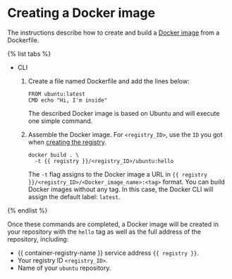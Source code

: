 # Creating a Docker image

The instructions describe how to create and build a [Docker image](../../concepts/docker-image.md) from a Dockerfile.

{% list tabs %}

- CLI

   1. Create a file named Dockerfile and add the lines below:

      ```
      FROM ubuntu:latest
      CMD echo "Hi, I'm inside"
      ```

      The described Docker image is based on Ubuntu and will execute one simple command.

   1. Assemble the Docker image. For `<registry_ID>`, use the `ID` you got when [creating the registry](../registry/registry-create.md).

      ```
      docker build . \
        -t {{ registry }}/<registry_ID>/ubuntu:hello
      ```

      The `-t` flag assigns to the Docker image a URL in `{{ registry }}/<registry_ID>/<Docker_image_name>:<tag>` format. You can build Docker images without any tag. In this case, the Docker CLI will assign the default label: `latest`.

{% endlist %}

Once these commands are completed, a Docker image will be created in your repository with the `hello` tag as well as the full address of the repository, including:
* {{ container-registry-name }} service address `{{ registry }}`.
* Your registry ID `<registry_ID>`.
* Name of your `ubuntu` repository.